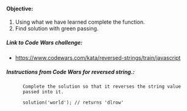 #### Objective:
1. Using what we have learned complete the function.
2. Find solution with green passing.

##### Link to Code Wars challenge:
* https://www.codewars.com/kata/reversed-strings/train/javascript

##### Instructions from Code Wars for reversed string.:
          Complete the solution so that it reverses the string value
          passed into it.

          solution('world'); // returns 'dlrow'
